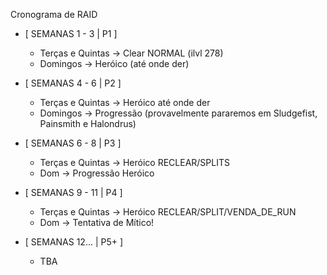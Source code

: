Cronograma de RAID

- [ SEMANAS 1 - 3 | P1 ]

    - Terças e Quintas -> Clear NORMAL (ilvl 278)
    - Domingos -> Heróico (até onde der)

- [ SEMANAS 4 - 6 | P2 ]

    - Terças e Quintas -> Heróico até onde der
    - Domingos -> Progressão (provavelmente pararemos em Sludgefist, Painsmith e Halondrus)

- [ SEMANAS 6 - 8 | P3 ]

    - Terças e Quintas -> Heróico RECLEAR/SPLITS
    - Dom -> Progressão Heróico

- [ SEMANAS 9 - 11 | P4 ]

    - Terças e Quintas -> Heróico RECLEAR/SPLIT/VENDA_DE_RUN
    - Dom -> Tentativa de Mítico!

- [ SEMANAS 12... | P5+ ]

    - TBA

